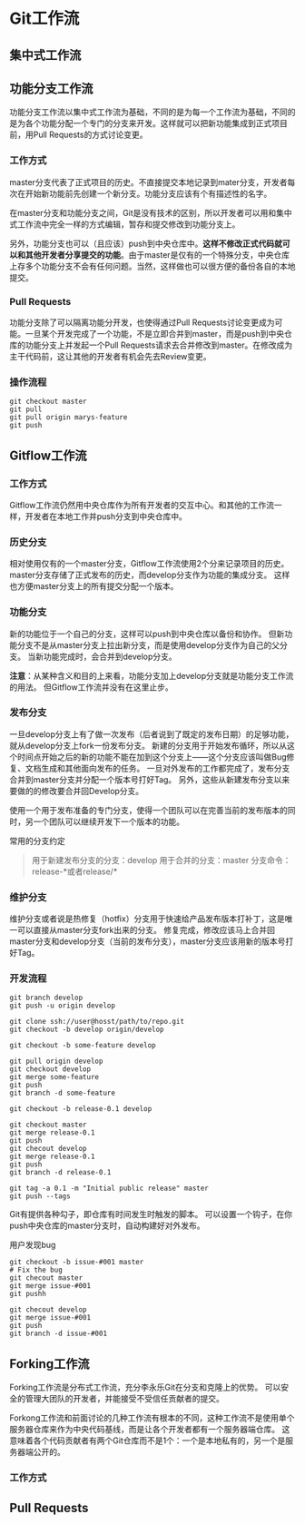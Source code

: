 # Git工作流
## 集中式工作流
## 功能分支工作流
功能分支工作流以集中式工作流为基础，不同的是为每一个工作流为基础，不同的是为各个功能分配一个专门的分支来开发。这样就可以把新功能集成到正式项目前，用Pull Requests的方式讨论变更。
### 工作方式
master分支代表了正式项目的历史。不直接提交本地记录到mater分支，开发者每次在开始新功能前先创建一个新分支。功能分支应该有个有描述性的名字。

在master分支和功能分支之间，Git是没有技术的区别，所以开发者可以用和集中式工作流中完全一样的方式编辑，暂存和提交修改到功能分支上。

另外，功能分支也可以（且应该）push到中央仓库中。**这样不修改正式代码就可以和其他开发者分享提交的功能**。由于master是仅有的一个特殊分支，中央仓库上存多个功能分支不会有任何问题。当然，这样做也可以很方便的备份各自的本地提交。

### Pull Requests
功能分支除了可以隔离功能分开发，也使得通过Pull Requests讨论变更成为可能。一旦某个开发完成了一个功能，不是立即合并到master，而是push到中央仓库的功能分支上并发起一个Pull Requests请求去合并修改到master。在修改成为主干代码前，这让其他的开发者有机会先去Review变更。

### 操作流程
```
git checkout master
git pull
git pull origin marys-feature
git push
```

## Gitflow工作流
### 工作方式
Gitflow工作流仍然用中央仓库作为所有开发者的交互中心。和其他的工作流一样，开发者在本地工作并push分支到中央仓库中。

### 历史分支
相对使用仅有的一个master分支，Gitflow工作流使用2个分来记录项目的历史。
master分支存储了正式发布的历史，而develop分支作为功能的集成分支。
这样也方便master分支上的所有提交分配一个版本。

### 功能分支
新的功能位于一个自己的分支，这样可以push到中央仓库以备份和协作。
但新功能分支不是从master分支上拉出新分支，而是使用develop分支作为自己的父分支。
当新功能完成时，会合并到develop分支。

**注意**：从某种含义和目的上来看，功能分支加上develop分支就是功能分支工作流的用法。
但Gitflow工作流并没有在这里止步。

### 发布分支
一旦develop分支上有了做一次发布（后者说到了既定的发布日期）的足够功能，就从develop分支上fork一份发布分支。
新建的分支用于开始发布循环，所以从这个时间点开始之后的新的功能不能在加到这个分支上——这个分支应该叫做Bug修复、文档生成和其他面向发布的任务。
一旦对外发布的工作都完成了，发布分支合并到master分支并分配一个版本号打好Tag。
另外，这些从新建发布分支以来要做的的修改要合并回Develop分支。

使用一个用于发布准备的专门分支，使得一个团队可以在完善当前的发布版本的同时，另一个团队可以继续开发下一个版本的功能。

常用的分支约定

> 用于新建发布分支的分支：develop
用于合并的分支：master
分支命令：release-\*或者release/*

### 维护分支
维护分支或者说是热修复（hotfix）分支用于快速给产品发布版本打补丁，这是唯一可以直接从master分支fork出来的分支。
修复完成，修改应该马上合并回master分支和develop分支（当前的发布分支），master分支应该用新的版本号打好Tag。

### 开发流程
```
git branch develop
git push -u origin develop
```
```
git clone ssh://user@hosst/path/to/repo.git
git checkout -b develop origin/develop
```
```
git checkout -b some-feature develop
```
```
git pull origin develop
git checkout develop
git merge some-feature
git push
git branch -d some-feature
```
```
git checkout -b release-0.1 develop
```
```
git checkout master
git merge release-0.1
git push
git checout develop
git merge release-0.1
git push
git branch -d release-0.1
```
```
git tag -a 0.1 -m "Initial public release" master
git push --tags
```
Git有提供各种勾子，即仓库有时间发生时触发的脚本。
可以设置一个钩子，在你push中央仓库的master分支时，自动构建好对外发布。

用户发现bug
```
git checkout -b issue-#001 master
# Fix the bug
git checout master
git merge issue-#001
git pushh
```
```
git checout develop
git merge issue-#001
git push
git branch -d issue-#001
```
## Forking工作流
Forking工作流是分布式工作流，充分李永乐Git在分支和克隆上的优势。
可以安全的管理大团队的开发者，并能接受不受信任贡献者的提交。

Forkong工作流和前面讨论的几种工作流有根本的不同，这种工作流不是使用单个服务器仓库来作为中央代码基线，而是让各个开发者都有一个服务器端仓库。
这意味着各个代码贡献者有两个Git仓库而不是1个：一个是本地私有的，另一个是服务器端公开的。

### 工作方式

## Pull Requests
